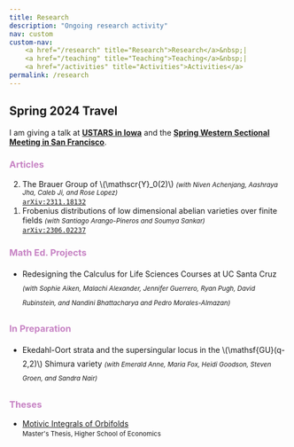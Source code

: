 ```yaml
---
title: Research
description: "Ongoing research activity"
nav: custom
custom-nav: 
    <a href="/research" title="Research">Research</a>&nbsp;|
    <a href="/teaching" title="Teaching">Teaching</a>&nbsp;|
    <a href="/activities" title="Activities">Activities</a>
permalink: /research
---
```


<div class="callout">
    <h2> Spring 2024 Travel </h2>
I am giving a talk at <a href="https://www.ustars.org/"><b>USTARS in Iowa</b></a> and the <a href="https://www.ams.org/meetings/sectional/2299_program.html"><b>Spring Western Sectional Meeting in San Francisco</b></a>.
</div>

<!-- ### Articles -->
<h3 style="color:#c783c4">Articles</h3>

<ol reversed>
<li> The Brauer Group of \(\mathscr{Y}_0(2)\) <small><em>(with Niven Achenjang, Aashraya Jha, Caleb Ji, and Rose Lopez)</em></small><br>
    <a href="https://arxiv.org/abs/2311.18132"><code>arXiv:2311.18132</code></a> </li>

<li> Frobenius distributions of low dimensional abelian varieties over finite fields <small><em>(with Santiago Arango-Pineros and Soumya Sankar)</em></small><br>
    <a href="https://arxiv.org/abs/2306.02237"><code>arXiv:2306.02237</code></a> </li>
</ol>

<!-- --------------------------------------------------- -->

<h3 style="color:#c783c4">Math Ed. Projects</h3>
<ul style="line-height:180%">

<li> Redesigning the Calculus for Life Sciences Courses at UC Santa Cruz <small><em>(with Sophie Aiken, Malachi Alexander, Jennifer Guerrero, Ryan Pugh, David Rubinstein, and Nandini Bhattacharya and Pedro Morales-Almazan)</em></small></li>

<!-- <li> A \(p\)-adic analytic Brauer Group <small><em>(with Martin Weissman)</em></small></li> -->

</ul>

<!-- --------------------------------------------------- -->
<h3 style="color:#c783c4">In Preparation</h3>
<ul style="line-height:180%">

<li> Ekedahl-Oort strata and the supersingular locus in the \(\mathsf{GU}(q-2,2)\) Shimura variety <small><em>(with Emerald Anne, Maria Fox, Heidi Goodson, Steven Groen, and Sandra Nair)</em></small></li>

<!-- <li> A \(p\)-adic analytic Brauer Group <small><em>(with Martin Weissman)</em></small></li> -->

</ul>

<!-- --------------------------------------------------- -->

<!-- ### Theses -->
<h3 style="color:#c783c4">Theses</h3>

* [Motivic Integrals of Orbifolds](https://www.hse.ru/en/edu/vkr/296285338)<br>
<small>Master's Thesis, Higher School of Economics</small>

<!-- --------------------------------------------------- -->

<script src="https://cdn.mathjax.org/mathjax/latest/MathJax.js?config=TeX-AMS-MML_HTMLorMML" type="text/javascript"></script>

<!-- c885b9 -->